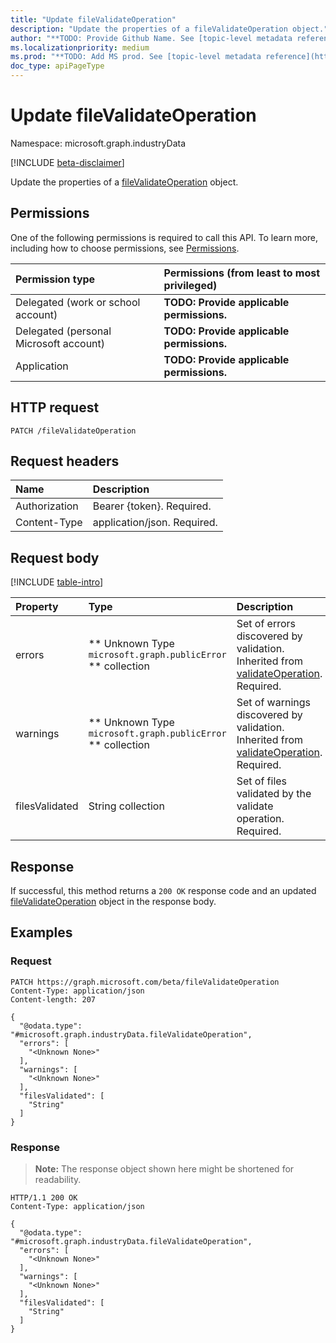 ```yaml
---
title: "Update fileValidateOperation"
description: "Update the properties of a fileValidateOperation object."
author: "**TODO: Provide Github Name. See [topic-level metadata reference](https://msgo.azurewebsites.net/add/document/guidelines/metadata.html#topic-level-metadata)**"
ms.localizationpriority: medium
ms.prod: "**TODO: Add MS prod. See [topic-level metadata reference](https://msgo.azurewebsites.net/add/document/guidelines/metadata.html#topic-level-metadata)**"
doc_type: apiPageType
---
```


# Update fileValidateOperation
Namespace: microsoft.graph.industryData

[!INCLUDE [beta-disclaimer](../../includes/beta-disclaimer.md)]

Update the properties of a [fileValidateOperation](../resources/industrydata-filevalidateoperation.md) object.

## Permissions
One of the following permissions is required to call this API. To learn more, including how to choose permissions, see [Permissions](/graph/permissions-reference).

|Permission type|Permissions (from least to most privileged)|
|:---|:---|
|Delegated (work or school account)|**TODO: Provide applicable permissions.**|
|Delegated (personal Microsoft account)|**TODO: Provide applicable permissions.**|
|Application|**TODO: Provide applicable permissions.**|

## HTTP request

<!-- {
  "blockType": "ignored"
}
-->
``` http
PATCH /fileValidateOperation
```

## Request headers
|Name|Description|
|:---|:---|
|Authorization|Bearer {token}. Required.|
|Content-Type|application/json. Required.|

## Request body
[!INCLUDE [table-intro](../../includes/update-property-table-intro.md)]


|Property|Type|Description|
|:---|:---|:---|
|errors|** Unknown Type `microsoft.graph.publicError` ** collection|Set of errors discovered by validation. Inherited from [validateOperation](../resources/industrydata-validateoperation.md). Required.|
|warnings|** Unknown Type `microsoft.graph.publicError` ** collection|Set of warnings discovered by validation. Inherited from [validateOperation](../resources/industrydata-validateoperation.md). Required.|
|filesValidated|String collection|Set of files validated by the validate operation. Required.|



## Response

If successful, this method returns a `200 OK` response code and an updated [fileValidateOperation](../resources/industrydata-filevalidateoperation.md) object in the response body.

## Examples

### Request
<!-- {
  "blockType": "request",
  "name": "update_filevalidateoperation"
}
-->
``` http
PATCH https://graph.microsoft.com/beta/fileValidateOperation
Content-Type: application/json
Content-length: 207

{
  "@odata.type": "#microsoft.graph.industryData.fileValidateOperation",
  "errors": [
    "<Unknown None>"
  ],
  "warnings": [
    "<Unknown None>"
  ],
  "filesValidated": [
    "String"
  ]
}
```


### Response
>**Note:** The response object shown here might be shortened for readability.
<!-- {
  "blockType": "response",
  "truncated": true
}
-->
``` http
HTTP/1.1 200 OK
Content-Type: application/json

{
  "@odata.type": "#microsoft.graph.industryData.fileValidateOperation",
  "errors": [
    "<Unknown None>"
  ],
  "warnings": [
    "<Unknown None>"
  ],
  "filesValidated": [
    "String"
  ]
}
```

